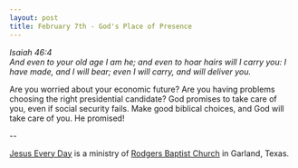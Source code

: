 ```yaml
---
layout: post
title: February 7th - God's Place of Presence
---
```


_Isaiah 46:4  
And even to your old age I am he; and even to hoar hairs will I
carry you: I have made, and I will bear; even I will carry, and will
deliver you._

Are you worried about your economic future? Are you having problems
choosing the right presidential candidate? God promises to take care
of you, even if social security fails. Make good biblical choices,
and God will take care of you. He promised!

 --

<a href=http://jesuseveryday.net>Jesus Every Day</a> is a ministry of <a href=http://rodgersbaptist.net>Rodgers Baptist Church</a> in Garland, Texas.

